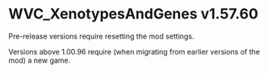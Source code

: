 # WVC_XenotypesAndGenes v1.57.60
 
Pre-release versions require resetting the mod settings.

Versions above 1.00.96 require (when migrating from earlier versions of the mod) a new game.